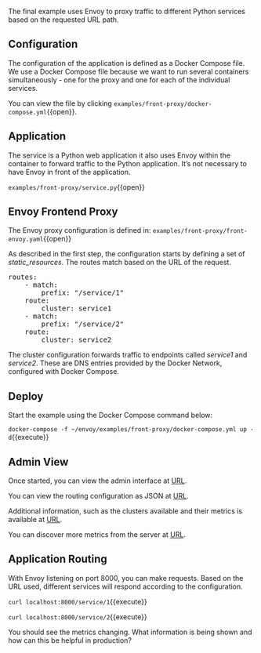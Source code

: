 The final example uses Envoy to proxy traffic to different Python services based on the requested URL path.

## Configuration

The configuration of the application is defined as a Docker Compose file. We use a Docker Compose file because we want to run several containers simultaneously - one for the proxy and one for each of the individual services.

You can view the file by clicking `examples/front-proxy/docker-compose.yml`{{open}}.

## Application

The service is a Python web application it also uses Envoy within the container to forward traffic to the Python application. It’s not necessary to have Envoy in front of the application.

`examples/front-proxy/service.py`{{open}}

## Envoy Frontend Proxy

The Envoy proxy configuration is defined in: `examples/front-proxy/front-envoy.yaml`{{open}}

As described in the first step, the configuration starts by defining a set of *static_resources*. The routes match based on the URL of the request.

<pre class="file">routes:
    - match:
        prefix: "/service/1"
    route:
        cluster: service1
    - match:
        prefix: "/service/2"
    route:
        cluster: service2
</pre>

The cluster configuration forwards traffic to endpoints called _service1_ and _service2_. These are DNS entries provided by the Docker Network, configured with Docker Compose.

## Deploy

Start the example using the Docker Compose command below:

`docker-compose -f ~/envoy/examples/front-proxy/docker-compose.yml up -d`{{execute}}

## Admin View

Once started, you can view the admin interface at [URL]({{TRAFFIC_HOST1_8001}}).

You can view the routing configuration as JSON at [URL]({{TRAFFIC_HOST1_8001}}/config_dump).

Additional information, such as the clusters available and their metrics is available at [URL]({{TRAFFIC_HOST1_8001}}/clusters).

You can discover more metrics from the server at [URL]({{TRAFFIC_HOST1_8001}}/stats). 

## Application Routing

With Envoy listening on port 8000, you can make requests. Based on the URL used, different services will respond according to the configuration.

`curl localhost:8000/service/1`{{execute}}

`curl localhost:8000/service/2`{{execute}}

You should see the metrics changing. What information is being shown and how can this be helpful in production?
